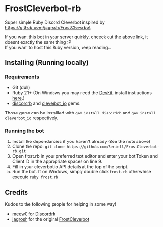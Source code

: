 # FrostCleverbot-rb
Super simple Ruby Discord Cleverbot inspired by https://github.com/jagrosh/FrostCleverbot

If you want this bot in your server quickly, chceck out the above link, it doesnt exactly the same thing :P<br />
If you want to host this Ruby version, keep reading...

## Installing (Running locally)

### Requirements
- Git (duh)
- Ruby 2.1+ (On Windows you may need the [DevKit](http://rubyinstaller.org/downloads/), install instructions [here](https://github.com/oneclick/rubyinstaller/wiki/Development-Kit#quick-start).)
- [discordrb](https://github.com/meew0/discordrb) and [cleverbot_io](https://github.com/CleverbotIO/ruby-cleverbot.io) gems.

Those gems can be installled with `gem install discordrb` and `gem install cleverbot_io` respectively.

### Running the bot

1. Install the dependancies if you haven't already (See the note above)
2. Clone the repo: `git clone https://github.com/Seriell/FrostCleverbot-rb.git`
3. Open frost.rb in your preferred text editor and enter your bot Token and Client ID in the appropriate spaces on line 9.
4. Fill in your cleverbot.io API details at the top of the script.
5. Run the bot. If on Windows, simply double click `frost.rb` otherwhise execute `ruby frost.rb`

## Credits
Kudos to the following people for helping in some way!

- [meew0](https://github.com/meew0) for [Discordrb](https://github.com/meew0/discordrb)
- [jagrosh](https://github.com/jagrosh) for the original [FrostCleverbot](https://github.com/jagrosh/FrostCleverbot)
